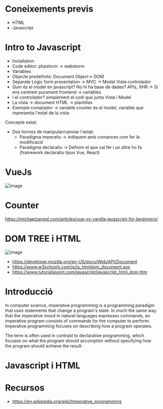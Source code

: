 # Coneixements previs

- HTML
- Javascript

# Intro to Javascript

- Installation
- Code editor: phpstorm -> webstorm
- Variables
- Objecte predefinits: Document Object-> DOM
- Separate Logic form presentation -> MVC -> Model Vista controlador
- Quin és el model en javascript? No hi ha base de dades? APIs, XHR -> Si ens centrem purament frontend -> variables
- I el controlador? simplement el codi que junta Vista i Model
- La vista -> document HTML -> plantilles
- Exemple comptador -> variable counter és el model, variable que representa l'estat de la vista

Concepte estat:
- Dos formes de manipular/canviar l'estat:
  - Paradigma imperatiu -> indiquem amb comances com fer la modificació
  - Paradigma declaratiu -> Definim el que cal fer i un altre ho fa (framework declaratiu tipus Vue, React)


# VueJs

![image](https://user-images.githubusercontent.com/4015406/140136582-68f852e8-47fa-459b-8e0a-f802a970792f.png)



# Counter

https://michaelzanggl.com/articles/vue-vs-vanilla-javascript-for-beginners/
  
# DOM TREE i HTML

![image](https://user-images.githubusercontent.com/4015406/140091803-77d95010-a805-4640-9f65-657513de0629.png)


- https://developer.mozilla.org/en-US/docs/Web/API/Document
- https://www.w3schools.com/js/js_htmldom_document.asp
- https://www.tutorialspoint.com/javascript/javascript_html_dom.htm

# Introducció

In computer science, imperative programming is a programming paradigm that uses statements that change a program's state. In much the same way that the imperative mood in natural languages expresses commands, an imperative program consists of commands for the computer to perform. Imperative programming focuses on describing how a program operates.

The term is often used in contrast to declarative programming, which focuses on what the program should accomplish without specifying how the program should achieve the result.

# Javascript i HTML



# Recursos
- https://en.wikipedia.org/wiki/Imperative_programming
